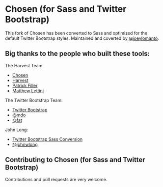 # Chosen (for Sass and Twitter Bootstrap)

This fork of Chosen has been converted to Sass and optimized for the default Twitter Bootstrap styles. Maintained and coverted by [@joeylomanto](http://www.twitter.com/joeylomanto).

## Big thanks to the people who built these tools:

The Harvest Team:

- [Chosen](http://harvesthq.github.com/chosen/)
- [Harvest](http://www.getharvest.com/)
- [Patrick Filler](http://www.patrickfiller.com/)
- [Matthew Lettini](http://matthewlettini.com/)

The Twitter Bootstrap Team:

- [Twitter Bootstrap](http://twitter.github.com/bootstrap/)
- [@mdo](http://www.twitter.com/mdo)
- [@fat](http://www.twitter.com/fat)

John Long:

- [Twitter Bootstrap Sass Conversion](https://github.com/jlong/sass-twitter-bootstrap)
- [@johnwlong](http://www.twitter.com/johnwlong)

## Contributing to Chosen (for Sass and Twitter Bootstrap)

Contributions and pull requests are very welcome.